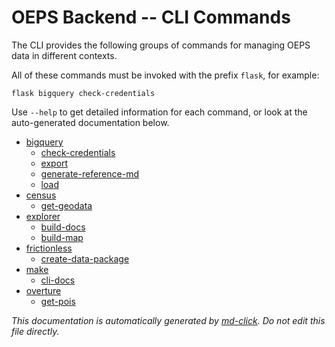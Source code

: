 # OEPS Backend -- CLI Commands

The CLI provides the following groups of commands for managing OEPS data in different contexts.

All of these commands must be invoked with the prefix `flask`, for example:

```
flask bigquery check-credentials
```

Use `--help` to get detailed information for each command, or look at the auto-generated documentation below.

- [bigquery](./bigquery.md)
  - [check-credentials](./bigquery-check-credentials.md)
  - [export](./bigquery-export.md)
  - [generate-reference-md](./bigquery-generate-reference-md.md)
  - [load](./bigquery-load.md)
- [census](./census.md)
  - [get-geodata](./census-get-geodata.md)
- [explorer](./explorer.md)
  - [build-docs](./explorer-build-docs.md)
  - [build-map](./explorer-build-map.md)
- [frictionless](./frictionless.md)
  - [create-data-package](./frictionless-create-data-package.md)
- [make](./make.md)
  - [cli-docs](./make-cli-docs.md)
- [overture](./overture.md)
  - [get-pois](./overture-get-pois.md)

_This documentation is automatically generated by [md-click](https://github.com/RiveryIo/md-click). Do not edit this file directly._
